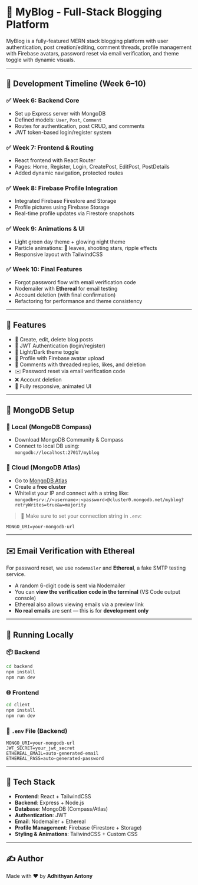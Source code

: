 
# 🌿 MyBlog - Full-Stack Blogging Platform

MyBlog is a fully-featured MERN stack blogging platform with user authentication, post creation/editing, comment threads, profile management with Firebase avatars, password reset via email verification, and theme toggle with dynamic visuals.

---

## 📅 Development Timeline (Week 6–10)

### ✅ Week 6: Backend Core
- Set up Express server with MongoDB
- Defined models: `User`, `Post`, `Comment`
- Routes for authentication, post CRUD, and comments
- JWT token-based login/register system

### ✅ Week 7: Frontend & Routing
- React frontend with React Router
- Pages: Home, Register, Login, CreatePost, EditPost, PostDetails
- Added dynamic navigation, protected routes

### ✅ Week 8: Firebase Profile Integration
- Integrated Firebase Firestore and Storage
- Profile pictures using Firebase Storage
- Real-time profile updates via Firestore snapshots

### ✅ Week 9: Animations & UI
- Light green day theme + glowing night theme
- Particle animations: 🍃 leaves, shooting stars, ripple effects
- Responsive layout with TailwindCSS

### ✅ Week 10: Final Features
- Forgot password flow with email verification code
- Nodemailer with **Ethereal** for email testing
- Account deletion (with final confirmation)
- Refactoring for performance and theme consistency

---

## 🧠 Features

- 📝 Create, edit, delete blog posts
- 🔐 JWT Authentication (login/register)
- 🌌 Light/Dark theme toggle
- 📸 Profile with Firebase avatar upload
- 💬 Comments with threaded replies, likes, and deletion
- ✉️ Password reset via email verification code
- ❌ Account deletion
- 📱 Fully responsive, animated UI

---

## 💾 MongoDB Setup

### 🔹 Local (MongoDB Compass)
- Download MongoDB Community & Compass
- Connect to local DB using:  
  `mongodb://localhost:27017/myblog`

### 🔹 Cloud (MongoDB Atlas)
- Go to [MongoDB Atlas](https://www.mongodb.com/cloud/atlas)
- Create a **free cluster**
- Whitelist your IP and connect with a string like:  
  `mongodb+srv://<username>:<password>@cluster0.mongodb.net/myblog?retryWrites=true&w=majority`

> 🔐 Make sure to set your connection string in `.env`:
```
MONGO_URI=your-mongodb-url
```

---

## ✉️ Email Verification with Ethereal

For password reset, we use `nodemailer` and **Ethereal**, a fake SMTP testing service.

- A random 6-digit code is sent via Nodemailer
- You can **view the verification code in the terminal** (VS Code output console)
- Ethereal also allows viewing emails via a preview link
- **No real emails** are sent — this is for **development only**

---

## 🚀 Running Locally

### 📦 Backend
```bash
cd backend
npm install
npm run dev
```

### 🌐 Frontend
```bash
cd client
npm install
npm run dev
```

### 📂 `.env` File (Backend)
```env
MONGO_URI=your-mongodb-url
JWT_SECRET=your_jwt_secret
ETHEREAL_EMAIL=auto-generated-email
ETHEREAL_PASS=auto-generated-password
```

---

## 🧰 Tech Stack

- **Frontend**: React + TailwindCSS  
- **Backend**: Express + Node.js  
- **Database**: MongoDB (Compass/Atlas)  
- **Authentication**: JWT  
- **Email**: Nodemailer + Ethereal  
- **Profile Management**: Firebase (Firestore + Storage)  
- **Styling & Animations**: TailwindCSS + Custom CSS  

---

## ✍️ Author

Made with ❤️ by **Adhithyan Antony**
